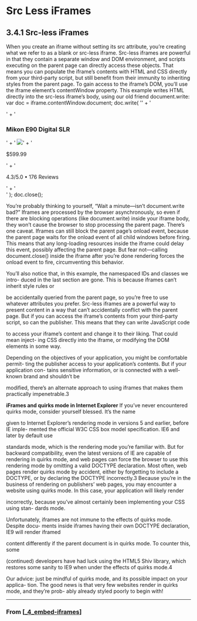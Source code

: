 # Src Less iFrames

## 3.4.1 Src-less iFrames

When you create an iframe without setting its src attribute, you’re creating what we
refer to as a blank or src-less iframe. Src-less iframes are powerful in that they contain a
separate window and DOM environment, and scripts executing on the parent page
can directly access these objects. That means you can populate the iframe’s contents
with HTML and CSS directly from your third-party script, but still benefit from their
immunity to inheriting styles from the parent page.
To gain access to the iframe’s DOM, you’ll use the iframe element’s contentWindow
property. This example writes HTML directly into the src-less iframe’s body, using our
old friend document.write:
var doc = iframe.contentWindow.document;
doc.write(
'<style> /_ ... _/ </style>' +
'<div>' +
' <h3>Mikon E90 Digital SLR</h3>' +
' <img src="http://camerastork.com/img/1337-small.jpg"/>' +
' <p>$599.99</p>' +
' <p>4.3/5.0 &bull; 176 Reviews</p>' +
'</div>'
);
doc.close();

You’re probably thinking to yourself, “Wait a minute—isn’t document.write bad?”
Iframes are processed by the browser asynchronously, so even if there are blocking
operations (like document.write) inside your iframe body, they won’t cause the
browser to stop processing the parent page. There’s one caveat. Iframes can still block
the parent page’s onload event, because the parent page waits for the onload event of
all child windows before firing. This means that any long-loading resources inside the
iframe could delay this event, possibly affecting the parent page. But fear not—calling
document.close() inside the iframe after you’re done rendering forces the onload
event to fire, circumventing this behavior.

You’ll also notice that, in this example, the namespaced IDs and classes we intro-
duced in the last section are gone. This is because iframes can’t inherit style rules or

be accidentally queried from the parent page, so you’re free to use whatever attributes
you prefer.
Src-less iframes are a powerful way to present content in a way that can’t accidentally
conflict with the parent page. But if you can access the iframe’s contents from your
third-party script, so can the publisher. This means that they can write JavaScript code

to access your iframe’s content and change it to their liking. That could mean inject-
ing CSS directly into the iframe, or modifying the DOM elements in some way.

Depending on the objectives of your application, you might be comfortable permit-
ting the publisher access to your application’s contents. But if your application con-
tains sensitive information, or is connected with a well-known brand and shouldn’t be

modified, there’s an alternate approach to using iframes that makes them practically
impenetrable.3

**iFrames and quirks mode in Internet Explorer**
If you’ve never encountered quirks mode, consider yourself blessed. It’s the name

given to Internet Explorer’s rendering mode in versions 5 and earlier, before IE imple-
mented the official W3C CSS box model specification. IE6 and later by default use

standards mode, which is the rendering mode you’re familiar with. But for backward
compatibility, even the latest versions of IE are capable of rendering in quirks mode,
and web pages can force the browser to use this rendering mode by omitting a valid
DOCTYPE declaration. Most often, web pages render quirks mode by accident, either
by forgetting to include a DOCTYPE, or by declaring the DOCTYPE incorrectly.3
Because you’re in the business of rendering on publishers’ web pages, you may
encounter a website using quirks mode. In this case, your application will likely render

incorrectly, because you’ve almost certainly been implementing your CSS using stan-
dards mode.

Unfortunately, iframes are not immune to the effects of quirks mode. Despite docu-
ments inside iframes having their own DOCTYPE declaration, IE9 will render iframed

content differently if the parent document is in quirks mode. To counter this, some

(continued)
developers have had luck using the HTML5 Shiv library, which restores some sanity
to IE9 when under the effects of quirks mode.4

Our advice: just be mindful of quirks mode, and its possible impact on your applica-
tion. The good news is that very few websites render in quirks mode, and they’re prob-
ably already styled poorly to begin with!

---

### From [[_4_embed-iframes]]

[//begin]: # "Autogenerated link references for markdown compatibility"
[_4_embed-iframes]: _4_embed-iframes "Embed iFrames"
[//end]: # "Autogenerated link references"
